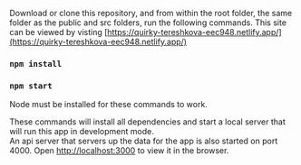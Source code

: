 Download or clone this repository, and from within the root folder, the same folder as the public and src folders, run the following commands.
This site can be viewed by visting [https://quirky-tereshkova-eec948.netlify.app/](https://quirky-tereshkova-eec948.netlify.app/)
### `npm install`
### `npm start`

Node must be installed for these commands to work.

These commands will install all dependencies and start a local server that will run this app in development mode.<br />
An api server that servers up the data for the app is also started on port 4000.
Open [http://localhost:3000](http://localhost:3000) to view it in the browser.

